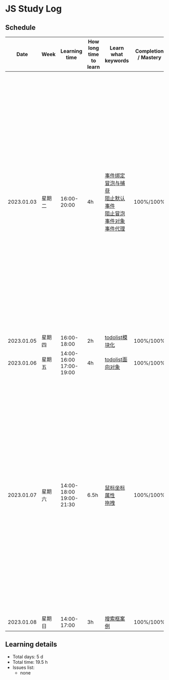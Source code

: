 # JS Study Log

## Schedule

<table>
    <thead align="center">
        <tr>
            <th>Date</th>
            <th width="80">Week</th>
            <th width="130">Learning time</th>
            <th width="80">How long time to learn</th>
            <th width="140">Learn what keywords</th>
            <th width="80">Completion / Mastery</th>
            <th>What you learned</th>
        </tr>
    </thead>
    <tbody>
        <tr>
            <td>2023.01.03</td>
            <td>星期二</td>
            <td>
              <span>16:00-20:00</span>
            </td>
            <td>4h</td>
            <td>
              <a href="https://github.com/lxmob/blog/blob/main/js%2B%2B/dom/dom.event.html">事件绑定</a><br />
              <a href="https://github.com/lxmob/blog/blob/main/js%2B%2B/dom/dom.event.html">冒泡与捕获</a><br />
              <a href="https://github.com/lxmob/blog/blob/main/js%2B%2B/dom/dom.event.html">阻止默认事件</a><br />
              <a href="https://github.com/lxmob/blog/blob/main/js%2B%2B/dom/dom.event.html">阻止冒泡</a><br />
              <a href="https://github.com/lxmob/blog/blob/main/js%2B%2B/dom/dom.event.html">事件对象</a><br />
              <a href="https://github.com/lxmob/blog/blob/main/js%2B%2B/dom/dom.event.html">事件代理</a>
            </td>
            <td>100%/100%</td>
            <td>
              <span>1、dom事件绑定有三种形式，onclick优点兼容性好缺点无法绑定多个事件处理函数、addEventListener优点可以绑定多个事件处理函数缺点兼容性差IE9以下不支持、attachEvent是兼容IE8及以下的方法</span><br />
              <span>2、事件流的三个阶段：事件捕获、目标、事件冒泡，冒泡机制通过由内向外接收事件，捕获机制通过由外向内接收事件</span><br />
              <span>3、阻止冒泡事件触发e.stopPropagation和IE支持的e.cancelBubbling = true</span><br />
              <span>4、阻止默认事件：在句柄中使用的方式return false、w3c标准不兼容IE9及以下event.preventDefault、IE9以下使用event.returnValue = false</span><br />
              <span>5、事件对象通过发生的事件源来获取e.target、e.srcElement</span><br />
              <span>6、事件代理就是事件源通过冒泡的形式来触发祖父级身上绑定的相同事件处理函数</span>
            </td>
        </tr>
        <tr>
            <td>2023.01.05</td>
            <td>星期四</td>
            <td>
              <span>16:00-18:00</span>
            </td>
            <td>2h</td>
            <td>
              <a href="https://github.com/lxmob/blog/blob/main/js%2B%2B/example/todolist-module/js/index.js">todolist模块化</a>
            </td>
            <td>100%/100%</td>
            <td></td>
        </tr>
        <tr>
            <td>2023.01.06</td>
            <td>星期五</td>
            <td>
              <span>14:00-16:00</span><br />
              <span>17:00-19:00</span>
            </td>
            <td>4h</td>
            <td>
              <a href="https://github.com/lxmob/blog/blob/main/js%2B%2B/example/todolist-oo/js/index.js">todolist面向对象</a>
            </td>
            <td>100%/100%</td>
            <td></td>
        </tr>
        <tr>
            <td>2023.01.07</td>
            <td>星期六</td>
            <td>
              <span>14:00-18:00</span><br />
              <span>19:00-21:30</span>
            </td>
            <td>6.5h</td>
            <td>
              <a href="https://github.com/lxmob/blog/blob/main/js%2B%2B/dom/dom.cursor.html">鼠标坐标属性</a><br />
              <a href="https://github.com/lxmob/blog/blob/main/js%2B%2B/dom/dom.cursor.html">拖拽</a>
            </td>
            <td>100%/100%</td>
            <td>
              <span>1、clientX/Y 鼠标位置相对于浏览器视口的坐标（不包含滚动的距离）</span><br />
              <span>2、x/y 同client相同，但是老版FF不支持</span><br />
              <span>3、pageX/Y 鼠标位置相对于整个文档的坐标，但是IE9以下不支持（包含滚动的距离）</span><br />
              <span>4、layerX/Y 同pageX相同，但是IE11以下同client相同（如果元素设置absolute、fixed、sticky同offset相同）</span><br />
              <span>5、screenX/Y 鼠标位置相对于整个电脑屏幕的坐标</span><br />
              <span>6、offsetX/Y 鼠标位置相对于当前元素的坐标（包含边框，safari不包含边框）</span><br />
              <span>7、通过mousedown事件可以从事件对象中获取button属性来区分鼠标左中右键（0、1、2）</span><br />
              <span>8、拖拽通过mousedown、mousemove、mouseup事件来实现</span>
            </td>
        </tr>
        <tr>
            <td>2023.01.08</td>
            <td>星期日</td>
            <td>
              <span>14:00-17:00</span>
            </td>
            <td>3h</td>
            <td>
              <a href="https://github.com/lxmob/blog/blob/main/js%2B%2B/example/jd-search-input/index.html">搜索框案例</a>
            </td>
            <td>100%/100%</td>
            <td>
            </td>
        </tr>
    </tbody>
</table>

## Learning details

- Total days: 5 d
- Total time: 19.5 h
- Issues list:
  - none
